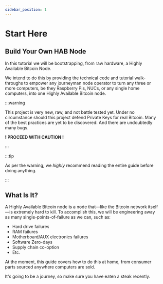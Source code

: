 ```yaml
---
sidebar_position: 1
---
```


# Start Here

## Build Your Own HAB Node

In this tutorial we will be bootstrapping, from raw hardware, a Highly Available
Bitcoin Node.

We intend to do this by providing the technical code and tutorial walk-throughs
to empower any journeyman node operator to turn any three or more computers, be
they Raspberry Pis, NUCs, or any single home computers, into one Highly
Available Bitcoin node.

:::warning

This project is very new, raw, and not battle tested yet. Under no circumstance
should this project defend Private Keys for real Bitcoin. Many of the best
practices are yet to be discovered. And there are undoubtedly many bugs.

**! PROCEED WITH CAUTION !**

:::

:::tip

As per the warning, we _highly_ recommend reading the entire guide before doing
anything.

:::

## What Is It?

A Highly Available Bitcoin node is a node that—like the Bitcoin network
itself—is extremely hard to kill. To accomplish this, we will be engineering
away as many single-points-of-failure as we can, such as:

- Hard drive failures
- RAM failures
- Motherboard/AUX electronics failures
- Software Zero-days
- Supply chain co-option
- Etc.

At the moment, this guide covers how to do this at home, from consumer parts
sourced anywhere computers are sold.

It's going to be a journey, so make sure you have eaten a steak recently.
